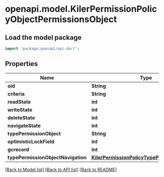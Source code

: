 # openapi.model.KilerPermissionPolicyObjectPermissionsObject

## Load the model package
```dart
import 'package:openapi/api.dart';
```

## Properties
Name | Type | Description | Notes
------------ | ------------- | ------------- | -------------
**oid** | **String** |  | [optional] 
**criteria** | **String** |  | [optional] 
**readState** | **int** |  | [optional] 
**writeState** | **int** |  | [optional] 
**deleteState** | **int** |  | [optional] 
**navigateState** | **int** |  | [optional] 
**typePermissionObject** | **String** |  | [optional] 
**optimisticLockField** | **int** |  | [optional] 
**gcrecord** | **int** |  | [optional] 
**typePermissionObjectNavigation** | [**KilerPermissionPolicyTypePermissionsObject**](KilerPermissionPolicyTypePermissionsObject.md) |  | [optional] 

[[Back to Model list]](../README.md#documentation-for-models) [[Back to API list]](../README.md#documentation-for-api-endpoints) [[Back to README]](../README.md)


